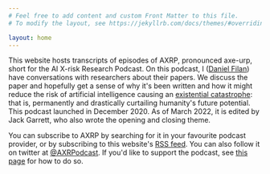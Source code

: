 ```yaml
---
# Feel free to add content and custom Front Matter to this file.
# To modify the layout, see https://jekyllrb.com/docs/themes/#overriding-theme-defaults

layout: home
---
```


This website hosts transcripts of episodes of AXRP, pronounced axe-urp, short for the AI X-risk Research Podcast. On this podcast, I ([Daniel Filan](https://danielfilan.com/)) have conversations with researchers about their papers. We discuss the paper and hopefully get a sense of why it's been written and how it might reduce the risk of artificial intelligence causing an [existential catastrophe](https://en.wikipedia.org/wiki/Global_catastrophic_risk): that is, permanently and drastically curtailing humanity's future potential. This podcast launched in December 2020. As of March 2022, it is edited by Jack Garrett, who also wrote the opening and closing theme.

You can subscribe to AXRP by searching for it in your favourite podcast provider, or by subscribing to this website's [RSS feed](https://axrp.net/feed.xml). You can also follow it on twitter at [@AXRPodcast](https://twitter.com/AXRPodcast). If you'd like to support the podcast, see [this page](supporting-the-podcast/) for how to do so.

